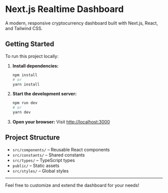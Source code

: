 # Next.js Realtime Dashboard

A modern, responsive cryptocurrency dashboard built with Next.js, React, and Tailwind CSS.

## Getting Started

To run this project locally:

1. **Install dependencies:**
   ```bash
   npm install
   # or
   yarn install
   ```

2. **Start the development server:**
   ```bash
   npm run dev
   # or
   yarn dev
   ```

3. **Open your browser:**
   Visit [http://localhost:3000](http://localhost:3000)

## Project Structure

- `src/components/` – Reusable React components
- `src/constants/` – Shared constants
- `src/types/` – TypeScript types
- `public/` – Static assets
- `src/styles/` – Global styles

---

Feel free to customize and extend the dashboard for your needs!
